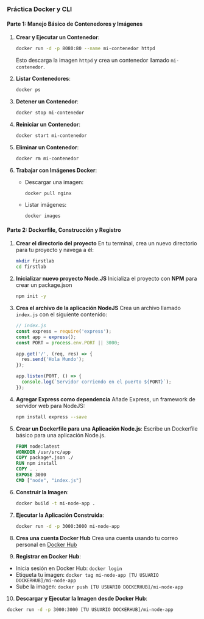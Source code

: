 ### Práctica Docker y CLI

#### Parte 1: Manejo Básico de Contenedores y Imágenes

1. **Crear y Ejecutar un Contenedor**:
   ```bash
   docker run -d -p 8080:80 --name mi-contenedor httpd
   ```
   Esto descarga la imagen `httpd` y crea un contenedor llamado `mi-contenedor`.

2. **Listar Contenedores**:
   ```bash
   docker ps
   ```

3. **Detener un Contenedor**:
   ```bash
   docker stop mi-contenedor
   ```

4. **Reiniciar un Contenedor**:
   ```bash
   docker start mi-contenedor
   ```

5. **Eliminar un Contenedor**:
   ```bash
   docker rm mi-contenedor
   ```

6. **Trabajar con Imágenes Docker**:
   - Descargar una imagen: 
     ```bash
     docker pull nginx
     ```
   - Listar imágenes:
     ```bash
     docker images
     ```

#### Parte 2: Dockerfile, Construcción y Registro

1. **Crear el directorio del proyecto**
    En tu terminal, crea un nuevo directorio para tu proyecto y navega a él:
    ```bash
    mkdir firstlab
    cd firstlab
    ```
2. **Inicializar nuevo proyecto Node.JS**
   Inicializa el proyecto con **NPM** para crear un package.json
    ```bash
    npm init -y
    ```

3. **Crea el archivo de la aplicación NodeJS**
   Crea un archivo llamado `index.js` con el siguiente contenido:
   ```javascript
   // index.js
   const express = require('express');
   const app = express();
   const PORT = process.env.PORT || 3000;

   app.get('/', (req, res) => {
     res.send('Hola Mundo');
   });

   app.listen(PORT, () => {
     console.log(`Servidor corriendo en el puerto ${PORT}`);
   });
   ```

4. **Agregar Express como dependencia**
    Añade Express, un framework de servidor web para NodeJS:
    ```bash
    npm install express --save
    ```

5. **Crear un Dockerfile para una Aplicación Node.js**:
    Escribe un Dockerfile básico para una aplicación Node.js.
   ```Dockerfile
   FROM node:latest
   WORKDIR /usr/src/app
   COPY package*.json ./
   RUN npm install
   COPY . .
   EXPOSE 3000
   CMD ["node", "index.js"]
   ```


6. **Construir la Imagen**:
   ```bash
   docker build -t mi-node-app .
   ```

7. **Ejecutar la Aplicación Construida**:
   ```bash
   docker run -d -p 3000:3000 mi-node-app
   ```

8. **Crea una cuenta Docker Hub**
   Crea una cuenta usando tu correo personal en 
   [Docker Hub](https://hub.docker.com/)

9.  **Registrar en Docker Hub**:
   - Inicia sesión en Docker Hub: `docker login`
   - Etiqueta tu imagen: `docker tag mi-node-app [TU USUARIO DOCKERHUB]/mi-node-app`
   - Sube la imagen: `docker push [TU USUARIO DOCKERHUB]/mi-node-app`

10. **Descargar y Ejecutar la Imagen desde Docker Hub**:
   ```bash
   docker run -d -p 3000:3000 [TU USUARIO DOCKERHUB]/mi-node-app
   ```
